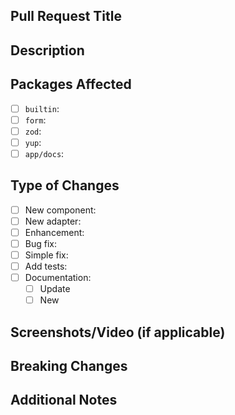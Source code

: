 ## Pull Request Title
<!-- Provide a concise and descriptive title for the PR (e.g., "Add new input component to form package", "Enhance zod adapter", etc.) -->

## Description
<!-- Please include a summary of the change, which package(s) it affects, and the reason for this implementation. What problem is this solving? -->

## Packages Affected
<!-- Mark the packages that are affected by this PR -->
- [ ] `builtin`: <!-- Add details if a built-in form was added/modified -->
- [ ] `form`: <!-- Add details if core input components were added/modified -->
- [ ] `zod`: <!-- Add details if the Zod adapter was added/modified -->
- [ ] `yup`: <!-- Add details if the Yup adapter was added/modified -->
- [ ] `app/docs`: <!-- Add details if documentation or examples were updated -->

## Type of Changes
- [ ] New component: <!-- Describe any new component added -->
- [ ] New adapter: <!-- Provide details on any new adapter introduced -->
- [ ] Enhancement: <!-- Highlight improvements to existing components, adapters, or packages -->
- [ ] Bug fix: <!-- Describe the bug that was fixed, if any -->
- [ ] Simple fix: <!-- For minor changes such as typo corrections, small refactors -->
- [ ] Add tests: <!-- Specify if tests were added/updated -->
- [ ] Documentation: <!-- Specify if documentation was added/updated -->
  - [ ] Update <!-- Specify if documentation was updated -->
  - [ ] New <!-- Specify if new documentation was added -->

## Screenshots/Video (if applicable)
<!-- Attach any visual evidence that might help reviewers understand changes -->

## Breaking Changes
<!-- Does this PR introduce any breaking changes that might impact users or other packages? If yes, explain. -->

## Additional Notes
<!-- Anything else reviewers should be aware of -->